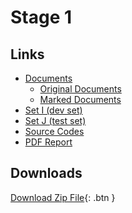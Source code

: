 # Stage 1

<!-- ## Member Information

+ Guangtong Bai (<tt>[guangtong.bai@wisc.edu](mailto:guangtong.bai@wisc.edu)</tt>)
+ Dan Jiang (<tt>[dan.jiang@wisc.edu](mailto:dan.jiang@wisc.edu)</tt>)
+ Changtian Sun (<tt>[changtiansun@cs.wisc.edu](mailto:changtiansun@cs.wisc.edu)</tt>) -->

## Links

+ [Documents](https://github.com/gtbai/CS839-Data-Science/tree/master/stage1/documents)
    + [Original Documents](https://github.com/gtbai/CS839-Data-Science/tree/master/stage1/documents/original_documents)
    + [Marked Documents](https://github.com/gtbai/CS839-Data-Science/tree/master/stage1/documents/marked_documents)
+ [Set I (dev set)](https://github.com/gtbai/CS839-Data-Science/tree/master/stage1/documents/set_I)
+ [Set J (test set)](https://github.com/gtbai/CS839-Data-Science/tree/master/stage1/documents/set_J)
+ [Source Codes](https://github.com/gtbai/CS839-Data-Science/tree/master/stage1/src)
+ [PDF Report](https://github.com/gtbai/CS839-Data-Science/blob/master/stage1/Report.pdf)

## Downloads
[Download Zip File](https://github.com/gtbai/CS839-Data-Science/raw/master/stage1/compressed_files.zip){: .btn }


